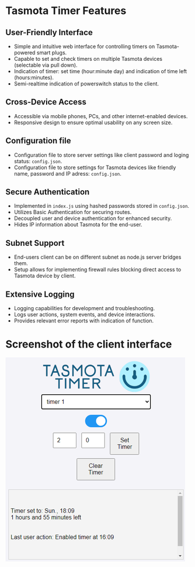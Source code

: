 # Tasmota Timer Features

## User-Friendly Interface
- Simple and intuitive web interface for controlling timers on Tasmota-powered smart plugs.
- Capable to set and check timers on multiple Tasmota devices (selectable via pull down).
- Indication of timer: set time (hour:minute day) and indication of time left (hours:minutes).
- Semi-realtime indication of powerswitch status to the client.

## Cross-Device Access
- Accessible via mobile phones, PCs, and other internet-enabled devices.
- Responsive design to ensure optimal usability on any screen size.

## Configuration file
- Configuration file to store server settings like client password and loging status: `config.json`.
- Configuration file to store settings for Tasmota devices like friendly name, password and IP adress: `config.json`.

## Secure Authentication
- Implemented in `index.js` using hashed passwords stored in `config.json`.
- Utilizes Basic Authentication for securing routes.
- Decoupled user and device authentication for enhanced security.
- Hides IP information about Tasmota for the end-user.

## Subnet Support
- End-users client can be on different subnet as node.js server bridges them.
- Setup allows for implementing firewall rules blocking direct access to Tasmota device by client.

## Extensive Logging
- Logging capabilities for development and troubleshooting.
- Logs user actions, system events, and device interactions.
- Provides relevant error reports with indication of function.

# Screenshot of the client interface

<img src="images/view_tasmota_timer.png">
